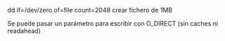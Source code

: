 dd if=/dev/zero of=file count=2048
  crear fichero de 1MB

Se puede pasar un parámetro para escribir con O_DIRECT (sin caches ni readahead)
